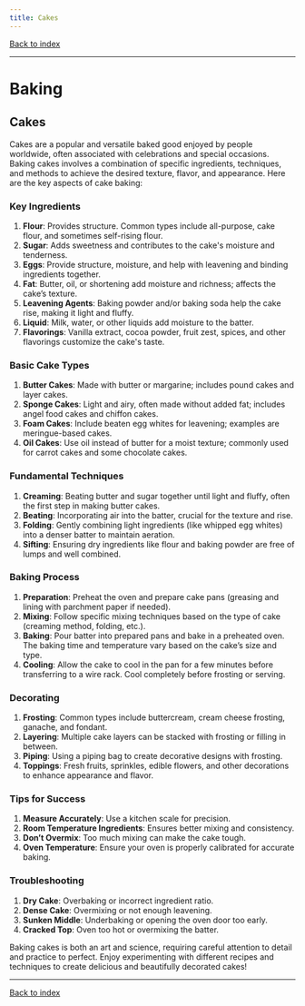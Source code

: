 ```yaml
---
title: Cakes
---
```


[Back to index](index.html)

---
# Baking
## Cakes

Cakes are a popular and versatile baked good enjoyed by people worldwide, often associated with celebrations and special occasions. Baking cakes involves a combination of specific ingredients, techniques, and methods to achieve the desired texture, flavor, and appearance. Here are the key aspects of cake baking:

### Key Ingredients
1. **Flour**: Provides structure. Common types include all-purpose, cake flour, and sometimes self-rising flour.
2. **Sugar**: Adds sweetness and contributes to the cake's moisture and tenderness.
3. **Eggs**: Provide structure, moisture, and help with leavening and binding ingredients together.
4. **Fat**: Butter, oil, or shortening add moisture and richness; affects the cake’s texture.
5. **Leavening Agents**: Baking powder and/or baking soda help the cake rise, making it light and fluffy.
6. **Liquid**: Milk, water, or other liquids add moisture to the batter.
7. **Flavorings**: Vanilla extract, cocoa powder, fruit zest, spices, and other flavorings customize the cake's taste.

### Basic Cake Types
1. **Butter Cakes**: Made with butter or margarine; includes pound cakes and layer cakes.
2. **Sponge Cakes**: Light and airy, often made without added fat; includes angel food cakes and chiffon cakes.
3. **Foam Cakes**: Include beaten egg whites for leavening; examples are meringue-based cakes.
4. **Oil Cakes**: Use oil instead of butter for a moist texture; commonly used for carrot cakes and some chocolate cakes.

### Fundamental Techniques
1. **Creaming**: Beating butter and sugar together until light and fluffy, often the first step in making butter cakes.
2. **Beating**: Incorporating air into the batter, crucial for the texture and rise.
3. **Folding**: Gently combining light ingredients (like whipped egg whites) into a denser batter to maintain aeration.
4. **Sifting**: Ensuring dry ingredients like flour and baking powder are free of lumps and well combined.

### Baking Process
1. **Preparation**: Preheat the oven and prepare cake pans (greasing and lining with parchment paper if needed).
2. **Mixing**: Follow specific mixing techniques based on the type of cake (creaming method, folding, etc.).
3. **Baking**: Pour batter into prepared pans and bake in a preheated oven. The baking time and temperature vary based on the cake’s size and type.
4. **Cooling**: Allow the cake to cool in the pan for a few minutes before transferring to a wire rack. Cool completely before frosting or serving.

### Decorating
1. **Frosting**: Common types include buttercream, cream cheese frosting, ganache, and fondant.
2. **Layering**: Multiple cake layers can be stacked with frosting or filling in between.
3. **Piping**: Using a piping bag to create decorative designs with frosting.
4. **Toppings**: Fresh fruits, sprinkles, edible flowers, and other decorations to enhance appearance and flavor.

### Tips for Success
1. **Measure Accurately**: Use a kitchen scale for precision.
2. **Room Temperature Ingredients**: Ensures better mixing and consistency.
3. **Don’t Overmix**: Too much mixing can make the cake tough.
4. **Oven Temperature**: Ensure your oven is properly calibrated for accurate baking.

### Troubleshooting
1. **Dry Cake**: Overbaking or incorrect ingredient ratio.
2. **Dense Cake**: Overmixing or not enough leavening.
3. **Sunken Middle**: Underbaking or opening the oven door too early.
4. **Cracked Top**: Oven too hot or overmixing the batter.

Baking cakes is both an art and science, requiring careful attention to detail and practice to perfect. Enjoy experimenting with different recipes and techniques to create delicious and beautifully decorated cakes!

---
[Back to index](index.html)
